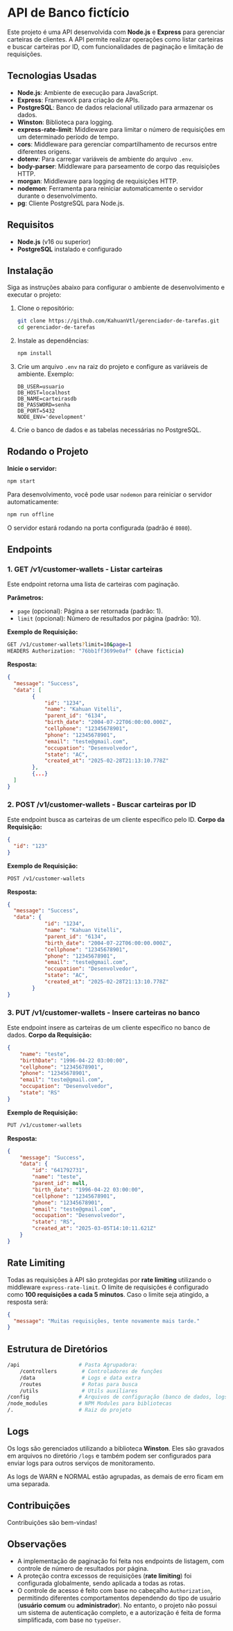 # API de Banco fictício

Este projeto é uma API desenvolvida com **Node.js** e **Express** para gerenciar carteiras de clientes. A API permite realizar operações como listar carteiras e buscar carteiras por ID, com funcionalidades de paginação e limitação de requisições.

## Tecnologias Usadas

- **Node.js**: Ambiente de execução para JavaScript.
- **Express**: Framework para criação de APIs.
- **PostgreSQL**: Banco de dados relacional utilizado para armazenar os dados.
- **Winston**: Biblioteca para logging.
- **express-rate-limit**: Middleware para limitar o número de requisições em um determinado período de tempo.
- **cors**: Middleware para gerenciar compartilhamento de recursos entre diferentes origens.
- **dotenv**: Para carregar variáveis de ambiente do arquivo `.env`.
- **body-parser**: Middleware para parseamento de corpo das requisições HTTP.
- **morgan**: Middleware para logging de requisições HTTP.
- **nodemon**: Ferramenta para reiniciar automaticamente o servidor durante o desenvolvimento.
- **pg**: Cliente PostgreSQL para Node.js.

## Requisitos

- **Node.js** (v16 ou superior)
- **PostgreSQL** instalado e configurado

## Instalação

Siga as instruções abaixo para configurar o ambiente de desenvolvimento e executar o projeto:

1. Clone o repositório:

   ```bash
   git clone https://github.com/KahuanVtl/gerenciador-de-tarefas.git
   cd gerenciador-de-tarefas
   ```

2. Instale as dependências:
   ```bash
   npm install
   ```

3. Crie um arquivo `.env` na raiz do projeto e configure as variáveis de ambiente. Exemplo:
   ```env
   DB_USER=usuario
   DB_HOST=localhost
   DB_NAME=carteirasdb
   DB_PASSWORD=senha
   DB_PORT=5432
   NODE_ENV='development'
   ```

4. Crie o banco de dados e as tabelas necessárias no PostgreSQL.

## Rodando o Projeto

**Inicie o servidor:**
```bash
npm start
```

Para desenvolvimento, você pode usar `nodemon` para reiniciar o servidor automaticamente:
```bash
npm run offline
```

O servidor estará rodando na porta configurada (padrão é `8080`).

## Endpoints

### 1. **GET /v1/customer-wallets** - Listar carteiras

Este endpoint retorna uma lista de carteiras com paginação.

**Parâmetros:**
- `page` (opcional): Página a ser retornada (padrão: 1).
- `limit` (opcional): Número de resultados por página (padrão: 10).

**Exemplo de Requisição:**
```bash
GET /v1/customer-wallets?limit=10&page=1
HEADERS Authorization: "76bb1ff3699e0af" (chave ficticia)
```

**Resposta:**
```json
{
  "message": "Success",
  "data": [
        {
            "id": "1234",
            "name": "Kahuan Vitelli",
            "parent_id": "6134",
            "birth_date": "2004-07-22T06:00:00.000Z",
            "cellphone": "12345678901",
            "phone": "12345678901",
            "email": "teste@gmail.com",
            "occupation": "Desenvolvedor",
            "state": "AC",
            "created_at": "2025-02-28T21:13:10.778Z"
        },
        {...}
  ]
}
```

### 2. **POST /v1/customer-wallets** - Buscar carteiras por ID

Este endpoint busca as carteiras de um cliente específico pelo ID.
**Corpo da Requisição:**
```json
{
  "id": "123"
}
```

**Exemplo de Requisição:**
```bash
POST /v1/customer-wallets
```

**Resposta:**
```json
{
  "message": "Success",
  "data": {
            "id": "1234",
            "name": "Kahuan Vitelli",
            "parent_id": "6134",
            "birth_date": "2004-07-22T06:00:00.000Z",
            "cellphone": "12345678901",
            "phone": "12345678901",
            "email": "teste@gmail.com",
            "occupation": "Desenvolvedor",
            "state": "AC",
            "created_at": "2025-02-28T21:13:10.778Z"
        }
}
```

### 3. **PUT /v1/customer-wallets** - Insere carteiras no banco

Este endpoint insere as carteiras de um cliente específico no banco de dados.
**Corpo da Requisição:**
```json
{
    "name": "teste",
    "birthDate": "1996-04-22 03:00:00",
    "cellphone": "12345678901",
    "phone": "12345678901",
    "email": "teste@gmail.com",
    "occupation": "Desenvolvedor",
    "state": "RS"
}
```

**Exemplo de Requisição:**
```bash
PUT /v1/customer-wallets
```

**Resposta:**
```json
{
    "message": "Success",
    "data": {
        "id": "641792731",
        "name": "teste",
        "parent_id": null,
        "birth_date": "1996-04-22 03:00:00",
        "cellphone": "12345678901",
        "phone": "12345678901",
        "email": "teste@gmail.com",
        "occupation": "Desenvolvedor",
        "state": "RS",
        "created_at": "2025-03-05T14:10:11.621Z"
    }
}
```

## Rate Limiting

Todas as requisições à API são protegidas por **rate limiting** utilizando o middleware `express-rate-limit`. O limite de requisições é configurado como **100 requisições a cada 5 minutos**. Caso o limite seja atingido, a resposta será:

```json
{
  "message": "Muitas requisições, tente novamente mais tarde."
}
```

## Estrutura de Diretórios

```bash
/api                   # Pasta Agrupadora:
    /controllers        # Controladores de funções
    /data               # Logs e data extra
    /routes             # Rotas para busca
    /utils              # Utils auxiliares
/config                # Arquivos de configuração (banco de dados, logs, etc.)
/node_modules          # NPM Modules para bibliotecas
/.                     # Raiz do projeto
```

## Logs

Os logs são gerenciados utilizando a biblioteca **Winston**. Eles são gravados em arquivos no diretório `/logs` e também podem ser configurados para enviar logs para outros serviços de monitoramento.

As logs de WARN e NORMAL estão agrupadas, as demais de erro ficam em uma separada.

## Contribuições

Contribuições são bem-vindas!

## Observações

- A implementação de paginação foi feita nos endpoints de listagem, com controle de número de resultados por página.
- A proteção contra excessos de requisições (**rate limiting**) foi configurada globalmente, sendo aplicada a todas as rotas.
- O controle de acesso é feito com base no cabeçalho `Authorization`, permitindo diferentes comportamentos dependendo do tipo de usuário (**usuário comum** ou **administrador**). No entanto, o projeto não possui um sistema de autenticação completo, e a autorização é feita de forma simplificada, com base no `typeUser`.
